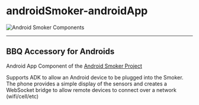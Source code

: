 # androidSmoker-androidApp
![Android Smoker Components](http://androidsmoker.com/images/smokerComponents-androidApp.png)

----

## BBQ Accessory for Androids

Android App Component of the [Android Smoker Project](http://androidsmoker.com)

Supports ADK to allow an Android device to be plugged into the Smoker.  The phone provides a simple display of the sensors and creates a WebSocket bridge to allow remote devices to connect over a network (wifi/cell/etc)
